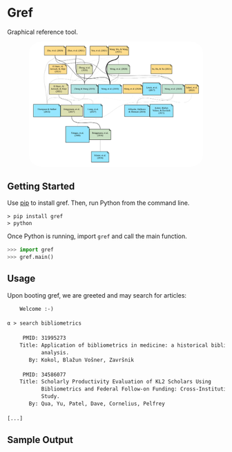 # Gref

Graphical reference tool.

<div align="center">
    <img src="docs/gref/svg/biblio.svg" style="border-radius:2em;" width="80%" />
</div>

## Getting Started

Use [pip](https://pip.pypa.io/en/stable/) to install
gref. Then, run Python from the command line.

``` console
> pip install gref
> python
```

Once Python is running, import `gref` and call the main function.

``` py
>>> import gref
>>> gref.main()
```

## Usage

Upon booting gref, we are greeted and may search for articles:

``` txt
    Welcome :-)

α > search bibliometrics

     PMID: 31995273
    Title: Application of bibliometrics in medicine: a historical bibliometrics
           analysis.
       By: Kokol, Blažun Vošner, Završnik

     PMID: 34586077
    Title: Scholarly Productivity Evaluation of KL2 Scholars Using
           Bibliometrics and Federal Follow-on Funding: Cross-Institution
           Study.
       By: Qua, Yu, Patel, Dave, Cornelius, Pelfrey

[...]
```

## Sample Output
